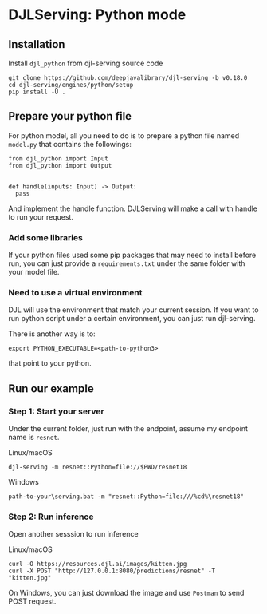 # DJLServing: Python mode

## Installation

Install `djl_python` from djl-serving source code
```
git clone https://github.com/deepjavalibrary/djl-serving -b v0.18.0
cd djl-serving/engines/python/setup
pip install -U .
```

## Prepare your python file

For python model, all you need to do is to prepare a python file named `model.py` that contains the followings:

```
from djl_python import Input
from djl_python import Output


def handle(inputs: Input) -> Output:
  pass
```

And implement the handle function. DJLServing will make a call with handle to run your request.

### Add some libraries
If your python files used some pip packages that may need to install before run, you can just provide a `requirements.txt` under the same folder with your model file.

### Need to use a virtual environment
DJL will use the environment that match your current session. If you want to run python script under a certain environment, you can just run djl-serving.

There is another way is to:

```
export PYTHON_EXECUTABLE=<path-to-python3>
```
that point to your python.

## Run our example

### Step 1: Start your server

Under the current folder, just run with the endpoint, assume my endpoint name is `resnet`.


Linux/macOS

```
djl-serving -m resnet::Python=file://$PWD/resnet18
```

Windows

```
path-to-your\serving.bat -m "resnet::Python=file:///%cd%\resnet18"
```

### Step 2: Run inference

Open another sesssion to run inference

Linux/macOS

```
curl -O https://resources.djl.ai/images/kitten.jpg
curl -X POST "http://127.0.0.1:8080/predictions/resnet" -T "kitten.jpg"
```

On Windows, you can just download the image and use `Postman` to send POST request.